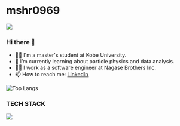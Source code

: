 # mshr0969
![](https://komarev.com/ghpvc/?username=mshr0969&color=blue)
### Hi there 👋

- 👨‍🎓 I'm a master's student at Kobe University.
- 🌱 I’m currently learning about particle physics and data analysis.
- 🧑‍💻 I work as a software engineer at Nagase Brothers Inc.
- 📫 How to reach me: [LinkedIn](https://www.linkedin.com/in/masahiro-sasada-252154331/)

![Top Langs](http://github-profile-summary-cards.vercel.app/api/cards/profile-details?username=mshr0969)

### TECH STACK

<img src="https://skillicons.dev/icons?i=go,py,ts,cpp,aws,docker,terraform,mysql,postgres,graphql" /> <br /><br />
